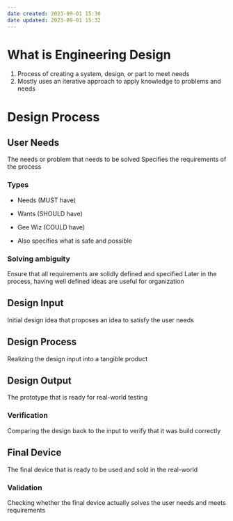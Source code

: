 ```yaml
---
date created: 2023-09-01 15:30
date updated: 2023-09-01 15:32
---
```


# What is Engineering Design

1. Process of creating a system, design, or part to meet needs
2. Mostly uses an iterative approach to apply knowledge to problems and needs

# Design Process

## User Needs

The needs or problem that needs to be solved
Specifies the requirements of the process

### Types
- Needs (MUST have)
- Wants (SHOULD have)
- Gee Wiz (COULD have)

- Also specifies what is safe and possible

### Solving ambiguity
Ensure that all requirements are solidly defined and specified
Later in the process, having well defined ideas are useful for organization


## Design Input

Initial design idea that proposes an idea to satisfy the user needs

## Design Process

Realizing the design input into a tangible product

## Design Output

The prototype that is ready for real-world testing

### Verification

Comparing the design back to the input to verify that it was build correctly

## Final Device

The final device that is ready to be used and sold in the real-world

### Validation

Checking whether the final device actually solves the user needs and meets requirements
